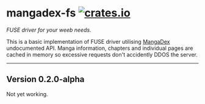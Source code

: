 # mangadex-fs [![crates.io](https://img.shields.io/crates/v/mangadex-fs?style=flat-square)](https://crates.io/crates/mangadex-fs)

_FUSE driver for your weeb needs._ 

This is a basic implementation of FUSE driver utilising [MangaDex](https://mangadex.org/) undocumented API. Manga information, chapters and individual pages are cached in memory so excessive requests don't accidently DDOS the server.

---

## Version 0.2.0-alpha

Not yet working.